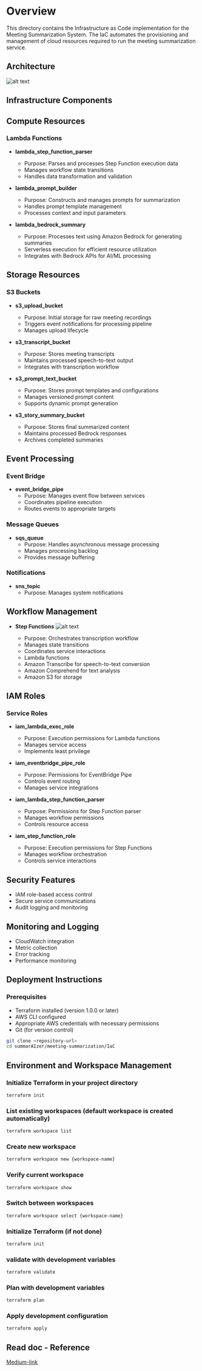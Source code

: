 # Overview
This directory contains the Infrastructure as Code implementation for the Meeting Summarization System. The IaC automates the provisioning and management of cloud resources required to run the meeting summarization service.

## Architecture

![alt text](/architecture/summarizerAI-sw-flow-dark.png)

## Infrastructure Components

## Compute Resources
### Lambda Functions
- **lambda_step_function_parser**
    - Purpose: Parses and processes Step Function execution data
    - Manages workflow state transitions
    - Handles data transformation and validation

- **lambda_prompt_builder**
    - Purpose: Constructs and manages prompts for summarization
    - Handles prompt template management
    - Processes context and input parameters

- **lambda_bedrock_summary**
    - Purpose: Processes text using Amazon Bedrock for generating summaries
    - Serverless execution for efficient resource utilization
    - Integrates with Bedrock APIs for AI/ML processing


## Storage Resources
### S3 Buckets
- **s3_upload_bucket**
    - Purpose: Initial storage for raw meeting recordings
    - Triggers event notifications for processing pipeline
    - Manages upload lifecycle

- **s3_transcript_bucket**
    - Purpose: Stores meeting transcripts
    - Maintains processed speech-to-text output
    - Integrates with transcription workflow

- **s3_prompt_text_bucket**
    - Purpose: Stores prompt templates and configurations
    - Manages versioned prompt content
    - Supports dynamic prompt generation

- **s3_story_summary_bucket**
    - Purpose: Stores final summarized content
    - Maintains processed Bedrock responses
    - Archives completed summaries

## Event Processing
### Event Bridge
- **event_bridge_pipe**
    - Purpose: Manages event flow between services
    - Coordinates pipeline execution
    - Routes events to appropriate targets

### Message Queues
- **sqs_queue**
    - Purpose: Handles asynchronous message processing
    - Manages processing backlog
    - Provides message buffering

### Notifications
- **sns_topic**
    - Purpose: Manages system notifications

## Workflow Management
- **Step Functions** 
![alt text](/architecture/step_function.png)

    - Purpose: Orchestrates transcription workflow
    - Manages state transitions
    - Coordinates service interactions
    - Lambda functions
    - Amazon Transcribe for speech-to-text conversion
    - Amazon Comprehend for text analysis
    - Amazon S3 for storage

## IAM Roles
### Service Roles
- **iam_lambda_exec_role**
    - Purpose: Execution permissions for Lambda functions
    - Manages service access
    - Implements least privilege

- **iam_eventbridge_pipe_role**
    - Purpose: Permissions for EventBridge Pipe
    - Controls event routing
    - Manages service integrations

- **iam_lambda_step_function_parser**
    - Purpose: Permissions for Step Function parser
    - Manages workflow permissions
    - Controls resource access

- **iam_step_function_role**
    - Purpose: Execution permissions for Step Functions
    - Manages workflow orchestration
    - Controls service interactions

## Security Features
- IAM role-based access control
- Secure service communications
- Audit logging and monitoring

## Monitoring and Logging
- CloudWatch integration
- Metric collection
- Error tracking
- Performance monitoring

## Deployment Instructions

### Prerequisites
- Terraform installed (version 1.0.0 or later)
- AWS CLI configured
- Appropriate AWS credentials with necessary permissions
- Git (for version control)

```bash
git clone <repository-url>
cd summarAIzer/meeting-summarization/IaC
```

## Environment and Workspace Management

### Initialize Terraform in your project directory
```bash
terraform init
```

### List existing workspaces (default workspace is created automatically)
```bash
terraform workspace list
```

### Create new workspace
```bash
terraform workspace new {workspace-name}
```

### Verify current workspace
```bash
terraform workspace show
```

### Switch between workspaces
```bash
terraform workspace select {workspace-name}
```

### Initialize Terraform (if not done)
```bash
terraform init
```

### validate with development variables
```bash
terraform validate
```

### Plan with development variables
```bash
terraform plan
```
### Apply development configuration
```bash
terraform apply
```

## Read doc - Reference
[Medium-link](https://medium.com/@hegdetapan2609/from-voice-to-insight-building-an-ai-powered-meeting-summariser-on-aws-7856c7bddb27)